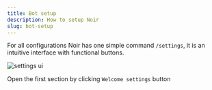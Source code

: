 ```yaml
---
title: Bot setup
description: How to setup Noir
slug: bot-setup
---
```


For all configurations Noir has one simple command `/settings`, it is an intuitive interface with functional buttons.

![settings ui](https://i.imgur.com/0TkYCre.png)

Open the first section by clicking `Welcome settings` button
